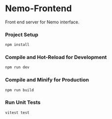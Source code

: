 # Nemo-Frontend

Front end server for Nemo interface.

### Project Setup
```sh
npm install
```

### Compile and Hot-Reload for Development
```sh
npm run dev
```

### Compile and Minify for Production
```sh
npm run build
```

### Run Unit Tests
```sh
vitest test
```